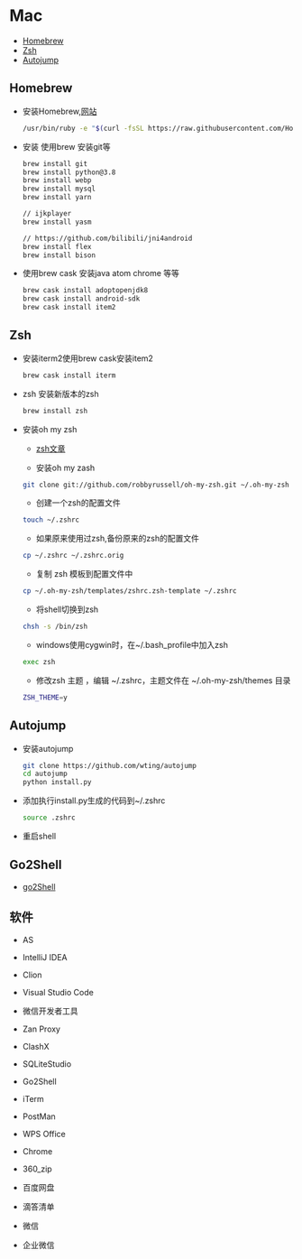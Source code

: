 # Mac

- [Homebrew](#homebrew)
- [Zsh](#zsh)
- [Autojump](#autojump)

## Homebrew

- 安装Homebrew,[网站](http://brew.sh/)

  ```bash
  /usr/bin/ruby -e "$(curl -fsSL https://raw.githubusercontent.com/Homebrew/install/master/install)"
  ```

- 安装 使用brew 安装git等

  ```bash
  brew install git
  brew install python@3.8
  brew install webp
  brew install mysql
  brew install yarn

  // ijkplayer
  brew install yasm

  // https://github.com/bilibili/jni4android
  brew install flex
  brew install bison
  ```

- 使用brew cask 安装java atom chrome 等等

  ```bash
  brew cask install adoptopenjdk8
  brew cask install android-sdk
  brew cask install item2
  ```

## Zsh

- 安装iterm2使用brew cask安装item2

  ```bash
  brew cask install iterm
  ```

- zsh 安装新版本的zsh

  ```bash
  brew install zsh
  ```

- 安装oh my zsh

    - [zsh文章](https://segmentfault.com/a/1190000002658335?_ea=438459)

    - 安装oh my zash

    ```bash
    git clone git://github.com/robbyrussell/oh-my-zsh.git ~/.oh-my-zsh
    ```

    - 创建一个zsh的配置文件

    ```bash
    touch ~/.zshrc
    ```

    - 如果原来使用过zsh,备份原来的zsh的配置文件

    ```bash
    cp ~/.zshrc ~/.zshrc.orig
    ```

    - 复制 zsh 模板到配置文件中

    ```bash
    cp ~/.oh-my-zsh/templates/zshrc.zsh-template ~/.zshrc
    ```

    - 将shell切换到zsh

    ```bash
    chsh -s /bin/zsh
    ```

    - windows使用cygwin时，在~/.bash_profile中加入zsh

    ```bash
    exec zsh
    ```

    - 修改zsh 主题 ，编辑 ~/.zshrc，主题文件在 ~/.oh-my-zsh/themes 目录

    ```bash
    ZSH_THEME=y
    ```

## Autojump

- 安装autojump

  ```bash
  git clone https://github.com/wting/autojump
  cd autojump
  python install.py
  ```

- 添加执行install.py生成的代码到~/.zshrc

  ```bash
  source .zshrc
  ```

- 重启shell

## Go2Shell

- [go2Shell](https://zipzapmac.com/Go2Shell)

## 软件

- AS
- IntelliJ IDEA
- Clion
- Visual Studio Code
- 微信开发者工具
- Zan Proxy
- ClashX
- SQLiteStudio
- Go2Shell
- iTerm
- PostMan

- WPS Office
- Chrome
- 360_zip
- 百度网盘
- 滴答清单
- 微信
- 企业微信
